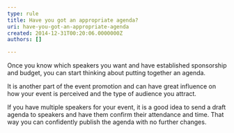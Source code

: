 ```yaml
---
type: rule
title: Have you got an appropriate agenda?
uri: have-you-got-an-appropriate-agenda
created: 2014-12-31T00:20:06.0000000Z
authors: []

---
```


Once you know which speakers you want and have established sponsorship and budget, you can start thinking about putting together an agenda.
 
It is another part of the event promotion and can have great influence on how your event is perceived and the type of audience you attract.

If you have multiple speakers for your event, it is a good idea to send a draft agenda to speakers and have them confirm their attendance and time. That way you can confidently publish the agenda with no further changes.
